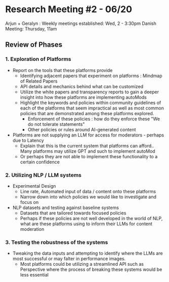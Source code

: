 # Research Meeting #2 - 06/20
Arjun + Geralyn : Weekly meetings established: Wed, 2 - 3:30pm
Danish Meeting: Thursday, 11am

## Review of Phases
### 1. Exploration of Platforms
   - Report on the tools that these platforms provide
     - Identifying adjacent papers that experiment on platforms : Mindmap of Related Papers
     - API details and mechanics behind what can be customized
     - Utilize the white papers and transparency reports to gain a deeper insight into how these platforms are implementing autoMods
     - Highlight the keywords and policies within community guidelines of each of the platforms that seem impractical as well as most common policies that are demonstrated among these platforms explored.
       - Enforcement of these policies : how do they enforce these "We do not tolerate statements"
       - Other policies or rules around AI-generated content   
   - Platforms are not supplying an LLM for access for moderators - perhaps due to Latency
     - Explain that this is the current system that platforms can afford.. Many platforms may utilize GPT and such to implement autoMod
     - Or perhaps they are not able to implement these functionality to a certain confidence
### 2. Utilizing NLP / LLM systems
  - Experimental Design
    - Line rate, Automated input of data / content onto these platforms
    - Narrow down into which policies we would like to investigate and focus on
  - NLP datasets and testing against baseline systems
    - Datasets that are tailored towards focused policies
    - Perhaps if these policies are not well developed in the world of NLP, what are these platforms using to inform their LLMs for content moderation
### 3. Testing the robustness of the systems
  - Tweaking the data inputs and attempting to identify where the LLMs are most successful or may falter in performance images.
    - Most platforms could be utilizing a streamlined API such as Perspective where the process of breaking these systems would be less essential

